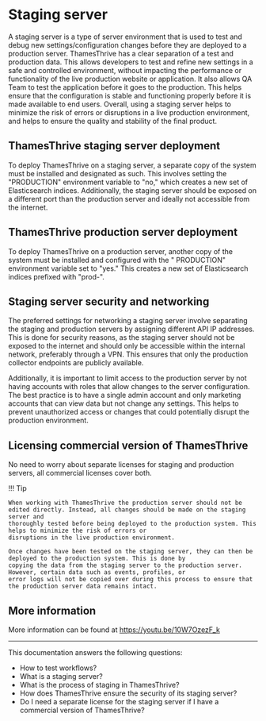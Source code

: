# Staging server

A staging server is a type of server environment that is used to test and debug new settings/configuration changes
before they are deployed to a production server. ThamesThrive has a clear separation of a test and production data. This
allows developers to test and refine new settings in a safe and controlled environment, without impacting
the performance or functionality of the live production website or application. It also allows QA Team to test the
application before it goes to the production. This helps ensure that the configuration is stable and functioning
properly before it is made available to end users. Overall, using a staging server helps to minimize the risk of errors
or disruptions in a live production environment, and helps to ensure the quality and stability of the final product.

## ThamesThrive staging server deployment

To deploy ThamesThrive on a staging server, a separate copy of the system must be installed and designated as such. This
involves setting the "PRODUCTION" environment variable to "no," which creates a new set of Elasticsearch indices.
Additionally, the staging server should be exposed on a different port than the production server and ideally not
accessible from the internet.

## ThamesThrive production server deployment

To deploy ThamesThrive on a production server, another copy of the system must be installed and configured with the "
PRODUCTION" environment variable set to "yes." This creates a new set of Elasticsearch indices prefixed with "prod-".

## Staging server security and networking

The preferred settings for networking a staging server involve separating the staging and production servers by
assigning different API IP addresses. This is done for security reasons, as the staging server should not be exposed to
the internet and should only be accessible within the internal network, preferably through a VPN. This ensures that only
the production collector endpoints are publicly available.

Additionally, it is important to limit access to the production server by not having accounts with roles that allow
changes to the server configuration. The best practice is to have a single admin account and only marketing accounts
that can view data but not change any settings. This helps to prevent unauthorized access or changes that could
potentially disrupt the production environment.

## Licensing commercial version of ThamesThrive

No need to worry about separate licenses for staging and production servers, all commercial licenses cover both.

!!! Tip

    When working with ThamesThrive the production server should not be edited directly. Instead, all changes should be made on the staging server and
    thoroughly tested before being deployed to the production system. This helps to minimize the risk of errors or
    disruptions in the live production environment.

    Once changes have been tested on the staging server, they can then be deployed to the production system. This is done by
    copying the data from the staging server to the production server. However, certain data such as events, profiles, or
    error logs will not be copied over during this process to ensure that the production server data remains intact.

## More information

More information can be found at https://youtu.be/10W7OzezF_k

---
This documentation answers the following questions:

* How to test workflows?
* What is a staging server?
* What is the process of staging in ThamesThrive?
* How does ThamesThrive ensure the security of its staging server?
* Do I need a separate license for the staging server if I have a commercial version of ThamesThrive?
